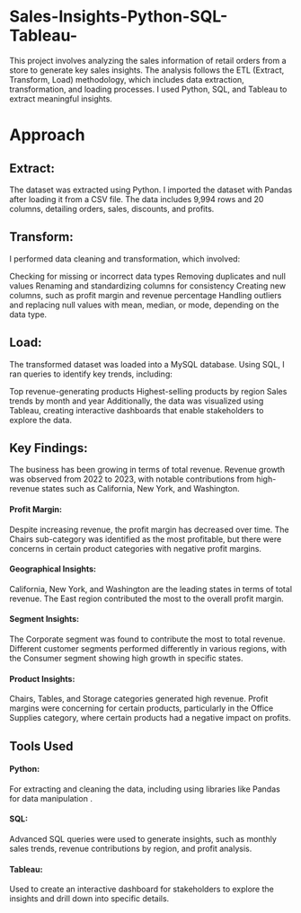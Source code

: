 # Sales-Insights-Python-SQL-Tableau-

This project involves analyzing the sales information of retail orders from a store to generate key sales insights. The analysis follows the ETL (Extract, Transform, Load) methodology, which includes data extraction, transformation, and loading processes. I used Python, SQL, and Tableau to extract meaningful insights.

<h1>Approach</h1>
<h2>Extract:</h2> The dataset was extracted using Python. I imported the dataset with Pandas after loading it from a CSV file. The data includes 9,994 rows and 20 columns, detailing orders, sales, discounts, and profits.

<h2>Transform:</h2>
I performed data cleaning and transformation, which involved:

Checking for missing or incorrect data types
Removing duplicates and null values
Renaming and standardizing columns for consistency
Creating new columns, such as profit margin and revenue percentage
Handling outliers and replacing null values with mean, median, or mode, depending on the data type.
<h2>Load:</h2>
The transformed dataset was loaded into a MySQL database. Using SQL, I ran queries to identify key trends, including:

Top revenue-generating products
Highest-selling products by region
Sales trends by month and year
Additionally, the data was visualized using Tableau, creating interactive dashboards that enable stakeholders to explore the data.

<h2>Key Findings:</h2>

The business has been growing in terms of total revenue.
Revenue growth was observed from 2022 to 2023, with notable contributions from high-revenue states such as California, New York, and Washington.

<h4>Profit Margin:</h4> Despite increasing revenue, the profit margin has decreased over time.
The Chairs sub-category was identified as the most profitable, but there were concerns in certain product categories with negative profit margins.

<h4>Geographical Insights:</h4>California, New York, and Washington are the leading states in terms of total revenue.
The East region contributed the most to the overall profit margin.
<h4>Segment Insights:</h4>The Corporate segment was found to contribute the most to total revenue.
Different customer segments performed differently in various regions, with the Consumer segment showing high growth in specific states.
<h4>Product Insights:</h4> Chairs, Tables, and Storage categories generated high revenue.
Profit margins were concerning for certain products, particularly in the Office Supplies category, where certain products had a negative impact on profits.

<h2>Tools Used</h2>

<h4>Python:</h4> For extracting and cleaning the data, including using libraries like Pandas for data manipulation .
<h4>SQL:</h4>Advanced SQL queries were used to generate insights, such as monthly sales trends, revenue contributions by region, and profit analysis.
<h4>Tableau:</h4> Used to create an interactive dashboard for stakeholders to explore the insights and drill down into specific details.

